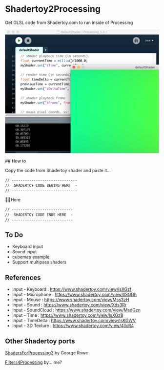 # Shadertoy2Processing
Get GLSL code from Shadertoy.com to run inside of Processing

![screenshot](https://github.com/SableRaf/Shadertoy2Processing/blob/master/screenshots/001.png)


## How to

Copy the code from Shadertoy shader and paste it...

`// ------------------------------`  
`//  SHADERTOY CODE BEGINS HERE  -`  
`// ------------------------------`

☝🏻Here

`// ----------------------------`  
`//  SHADERTOY CODE ENDS HERE  -`  
`// ----------------------------`

## To Do
- Keyboard input
- Sound input
- cubemap example
- Support multipass shaders


## References
- Input - Keyboard    : https://www.shadertoy.com/view/lsXGzf
- Input - Microphone  : https://www.shadertoy.com/view/llSGDh
- Input - Mouse       : https://www.shadertoy.com/view/Mss3zH
- Input - Sound       : https://www.shadertoy.com/view/Xds3Rr
- Input - SoundCloud  : https://www.shadertoy.com/view/MsdGzn
- Input - Time        : https://www.shadertoy.com/view/lsXGz8
- Input - TimeDelta   : https://www.shadertoy.com/view/lsKGWV
- Input - 3D Texture  : https://www.shadertoy.com/view/4llcR4

## Other Shadertoy ports

[ShadersForProcessing3](https://github.com/georgehenryrowe/ShadersForProcessing3) by George Rowe

[Filters4Processing](https://github.com/SableRaf/Filters4Processing) by... me?
